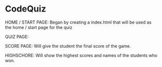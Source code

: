 # CodeQuiz

HOME / START PAGE: Began by creating a index.html that will be used as the home / start page for the quiz

QUIZ PAGE:

SCORE PAGE: Will give the student the final score of the game. 

HIGHSCHORE: Will show the highest scores and names of the students who won.